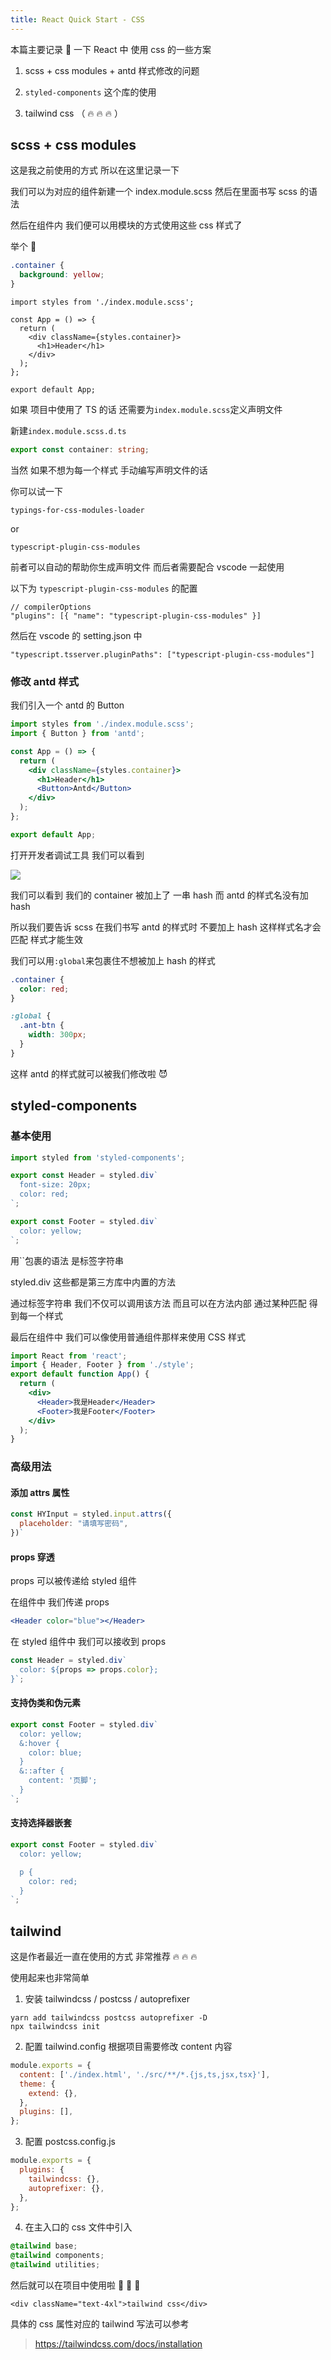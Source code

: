 ```yaml
---
title: React Quick Start - CSS
---
```


本篇主要记录 📝 一下 React 中 使用 css 的一些方案

1. scss + css modules + antd 样式修改的问题

2. `styled-components` 这个库的使用

3. tailwind css （ 🔥 🔥 🔥 ）

## scss + css modules

这是我之前使用的方式 所以在这里记录一下

我们可以为对应的组件新建一个 index.module.scss 然后在里面书写 scss 的语法

然后在组件内 我们便可以用模块的方式使用这些 css 样式了

举个 🌰

```scss
.container {
  background: yellow;
}
```

```tsx
import styles from './index.module.scss';

const App = () => {
  return (
    <div className={styles.container}>
      <h1>Header</h1>
    </div>
  );
};

export default App;
```

如果 项目中使用了 TS 的话 还需要为`index.module.scss`定义声明文件

新建`index.module.scss.d.ts`

```ts
export const container: string;
```

当然 如果不想为每一个样式 手动编写声明文件的话

你可以试一下

`typings-for-css-modules-loader`

or

`typescript-plugin-css-modules`

前者可以自动的帮助你生成声明文件 而后者需要配合 vscode 一起使用

以下为 `typescript-plugin-css-modules` 的配置

```
// compilerOptions
"plugins": [{ "name": "typescript-plugin-css-modules" }]
```

然后在 vscode 的 setting.json 中

```
"typescript.tsserver.pluginPaths": ["typescript-plugin-css-modules"]
```

### 修改 antd 样式

我们引入一个 antd 的 Button

```jsx
import styles from './index.module.scss';
import { Button } from 'antd';

const App = () => {
  return (
    <div className={styles.container}>
      <h1>Header</h1>
      <Button>Antd</Button>
    </div>
  );
};

export default App;
```

打开开发者调试工具 我们可以看到

![](https://p3-juejin.byteimg.com/tos-cn-i-k3u1fbpfcp/01d47901875749b796560dad084a039b~tplv-k3u1fbpfcp-zoom-1.image)

我们可以看到 我们的 container 被加上了 一串 hash 而 antd 的样式名没有加 hash

所以我们要告诉 scss 在我们书写 antd 的样式时 不要加上 hash 这样样式名才会匹配 样式才能生效

我们可以用`:global`来包裹住不想被加上 hash 的样式

```scss
.container {
  color: red;
}

:global {
  .ant-btn {
    width: 300px;
  }
}
```

这样 antd 的样式就可以被我们修改啦 😈

## styled-components

### 基本使用

```js
import styled from 'styled-components';

export const Header = styled.div`
  font-size: 20px;
  color: red;
`;

export const Footer = styled.div`
  color: yellow;
`;
```

用``包裹的语法 是标签字符串

styled.div 这些都是第三方库中内置的方法

通过标签字符串 我们不仅可以调用该方法 而且可以在方法内部 通过某种匹配 得到每一个样式

最后在组件中 我们可以像使用普通组件那样来使用 CSS 样式

```jsx
import React from 'react';
import { Header, Footer } from './style';
export default function App() {
  return (
    <div>
      <Header>我是Header</Header>
      <Footer>我是Footer</Footer>
    </div>
  );
}
```

### 高级用法

#### 添加 attrs 属性

```js
const HYInput = styled.input.attrs({
  placeholder: "请填写密码",
})`
```

#### props 穿透

props 可以被传递给 styled 组件

在组件中 我们传递 props

```jsx
<Header color="blue"></Header>
```

在 styled 组件中 我们可以接收到 props

```javascript
const Header = styled.div`
  color: ${props => props.color};
}`;
```

#### 支持伪类和伪元素

```js
export const Footer = styled.div`
  color: yellow;
  &:hover {
    color: blue;
  }
  &::after {
    content: '页脚';
  }
`;
```

#### 支持选择器嵌套

```js
export const Footer = styled.div`
  color: yellow;

  p {
    color: red;
  }
`;
```

## tailwind

这是作者最近一直在使用的方式 非常推荐 🔥 🔥 🔥

使用起来也非常简单

1. 安装 tailwindcss / postcss / autoprefixer

```
yarn add tailwindcss postcss autoprefixer -D
npx tailwindcss init
```

2. 配置 tailwind.config 根据项目需要修改 content 内容

```js
module.exports = {
  content: ['./index.html', './src/**/*.{js,ts,jsx,tsx}'],
  theme: {
    extend: {},
  },
  plugins: [],
};
```

3. 配置 postcss.config.js

```js
module.exports = {
  plugins: {
    tailwindcss: {},
    autoprefixer: {},
  },
};
```

4. 在主入口的 css 文件中引入

```css
@tailwind base;
@tailwind components;
@tailwind utilities;
```

然后就可以在项目中使用啦 🎉 🎉 🎉

```
<div className="text-4xl">tailwind css</div>
```

具体的 css 属性对应的 tailwind 写法可以参考

> https://tailwindcss.com/docs/installation
